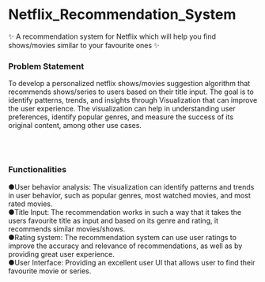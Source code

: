 # Netflix_Recommendation_System
✨ A recommendation system for Netflix which will help you find shows/movies similar to your favourite ones ✨ 

<h3> Problem Statement </h3>
<p>To develop a personalized netflix shows/movies suggestion algorithm that recommends shows/series to users based on their title input. The goal is to identify patterns, trends, and insights through Visualization that can improve the user experience. The visualization can help in understanding user preferences, identify popular genres, and measure the success of its original content, among other use cases. 
</p>
<br>
<br>
<h3> Functionalities </h3>
<p>
●User behavior analysis: The visualization can identify patterns and trends in user behavior, such as popular genres, most watched movies, and most rated movies.
<br>
●Title Input: The recommendation works in such a way that it takes the users favourite title as input and based on its genre and rating, it recommends similar movies/shows.
<br>
●Rating system: The recommendation system can use user ratings to improve the accuracy and relevance of recommendations, as well as by providing great user experience.
<br>
●User Interface: Providing an excellent user UI that allows user to find their favourite movie or series.
</p>






